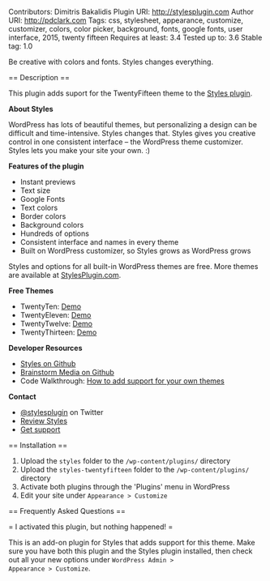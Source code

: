 Contributors: Dimitris Bakalidis 
Plugin URI: http://stylesplugin.com
Author URI: http://pdclark.com
Tags: css, stylesheet, appearance, customize, customizer, colors, color picker, background, fonts, google fonts, user interface, 2015, twenty fifteen
Requires at least: 3.4
Tested up to: 3.6
Stable tag: 1.0

Be creative with colors and fonts. Styles changes everything.

== Description ==

This plugin adds suport for the TwentyFifteen theme to the [Styles plugin](http://wordpress.org/extend/plugins/styles).

**About Styles**

WordPress has lots of beautiful themes, but personalizing a design can be difficult and time-intensive. Styles changes that. Styles gives you creative control in one consistent interface – the WordPress theme customizer. Styles lets you make your site your own. :)

**Features of the plugin**

* Instant previews
* Text size
* Google Fonts
* Text colors
* Border colors
* Background colors
* Hundreds of options
* Consistent interface and names in every theme
* Built on WordPress customizer, so Styles grows as WordPress grows

Styles and options for all built-in WordPress themes are free. More themes are available at [StylesPlugin.com](http://stylesplugin.com).

**Free Themes**

* TwentyTen: [Demo](http://demo.stylesplugin.com/twentyten)
* TwentyEleven: [Demo](http://demo.stylesplugin.com/twentyeleven)
* TwentyTwelve: [Demo](http://demo.stylesplugin.com/twentytwelve)
* TwentyThirteen: [Demo](http://demo.stylesplugin.com/twentythirteen)

**Developer Resources**

* [Styles on Github](https://github.com/stylesplugin)
* [Brainstorm Media on Github](https://github.com/brainstormmedia)
* Code Walkthrough: [How to add support for your own themes](http://www.youtube.com/playlist?list=PLxj61Fojm1RGevBh10U2qCqjwoH4Awo-P)

**Contact**

* [@stylesplugin](http://twitter.com/stylesplugin) on Twitter
* [Review Styles](http://wordpress.org/support/view/plugin-reviews/styles)
* [Get support](http://wordpress.org/support/plugin/styles)


== Installation ==

1. Upload the `styles` folder to the `/wp-content/plugins/` directory
1. Upload the `styles-twentyfifteen` folder to the `/wp-content/plugins/` directory
1. Activate both plugins through the 'Plugins' menu in WordPress
1. Edit your site under `Appearance > Customize`

== Frequently Asked Questions == 

= I activated this plugin, but nothing happened! =

This is an add-on plugin for Styles that adds support for this theme. Make sure you have both this plugin and the Styles plugin installed, then check out all your new options under <code>WordPress Admin > Appearance > Customize</code>.
